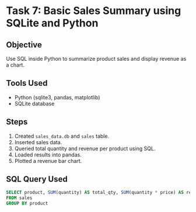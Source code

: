 # Task 7: Basic Sales Summary using SQLite and Python

## Objective
Use SQL inside Python to summarize product sales and display revenue as a chart.

## Tools Used
- Python (sqlite3, pandas, matplotlib)
- SQLite database

## Steps
1. Created `sales_data.db` and `sales` table.
2. Inserted sales data.
3. Queried total quantity and revenue per product using SQL.
4. Loaded results into pandas.
5. Plotted a revenue bar chart.

## SQL Query Used
```sql
SELECT product, SUM(quantity) AS total_qty, SUM(quantity * price) AS revenue
FROM sales
GROUP BY product
